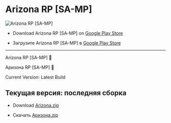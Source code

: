 # Arizona RP [SA-MP]

![Arizona RP [SA-MP]](https://raw.githubusercontent.com/chenschmidt/Arizona-Mobile/main/IMG_20220924_062035.png)

- Download Arizona RP [SA-MP] on [Google Play Store](https://play.google.com/store/apps/details?id=ru.arizonarp.samp)

- Загрузите Arizona RP [SA-MP] в [Google Play Store](https://play.google.com/store/apps/details?id=ru.arizonarp.samp)

--------------------------------------------------------------------------------------------------------------------
Arizona RP [SA-MP] :ghost:

Аризона RP [SA-MP] :ghost:

Current Version: Latest Build

Текущая версия: последняя сборка
--------------------------------------------------------------------------------------------------------------------

- Download [Arizona.zip](https://github.com/chenschmidt/SAMP-MOBILE/releases/download/SAMP-UNIVERSAL-APK/ARIZONA.zip)

- Скачать [Аризона.zip](https://github.com/chenschmidt/SAMP-MOBILE/releases/download/SAMP-UNIVERSAL-APK/ARIZONA.zip)
